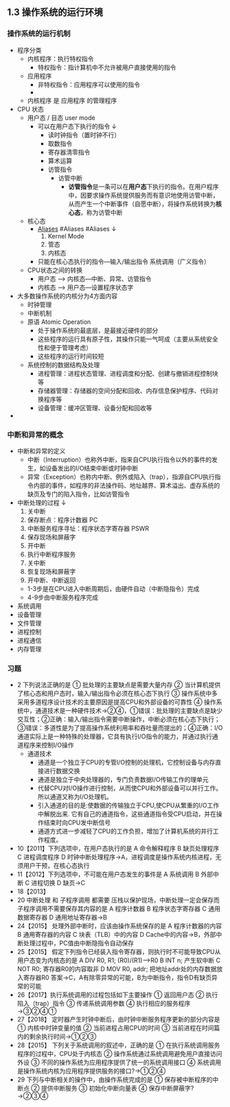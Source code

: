 ## 1.3 操作系统的运行环境
### 操作系统的运行机制
- 程序分类
    - 内核程序：执行特权指令
        - 特权指令：指计算机中不允许被用户直接使用的指令
    - 应用程序
        - 非特权指令：应用程序可以使用的指令
        - 
    - 内核程序 是 应用程序 的管理程序
- CPU 状态
    - 用户态 / 目态 user mode
        - 可以在用户态下执行的指令 ↓ 
            - 读时钟指令（置时钟不行）
            - 取数指令
            - 寄存器清零指令
            - 算术运算
            - 访管指令
                - 访管中断
                    - **访管指令**是一条可以在**用户态**下执行的指令。在用户程序中，因要求操作系统提供服务而有意识地使用访管中断，从而产生一个中断事件（自愿中断），将操作系统转换为**核心态**，称为访管中断
    - 核心态
        - [Aliases](./~/Aliases.md) #Aliases #Aliases ↓ 
            1. Kernel Mode
            2. 管态
            3. 内核态
        - 只能在核心态执行的指令―输入/输出指令 系统调用（广义指令）
    - CPU状态之间的转换
        - 用户态 —> 内核态―中断、异常、访管指令
        - 内核态 —> 用户态―设置程序状态字
- 大多数操作系统的内核分为4方面内容
    - 时钟管理
    - 中断机制
    - 原语 Atomic Operation
        - 处于操作系统的最底层，是最接近硬件的部分
        - 这些程序的运行具有原子性，其操作只能一气呵成（主要从系统安全性和便于管理考虑）
        - 这些程序的运行时间较短
    - 系统控制的数据结构及处理
        - 进程管理：进程状态管理、进程调度和分配、创建与撤销进程控制块等
        - 存储器管理：存储器的空间分配和回收、内存信息保护程序、代码对换程序等
        - 设备管理：缓冲区管理、设备分配和回收等
- 
### 中断和异常的概念
- 中断和异常的定义
    - 中断（Interruption）也称外中断，指来自CPU执行指令以外的事件的发生，如设备发出的I/O结束中断或时钟中断
    - 异常（Exception）也称内中断、例外或陷入（trap），指源自CPU执行指令内部的事件，如程序的非法操作码、地址越界、算术溢出、虚存系统的缺页及专门的陷入指令，比如访管指令
- 中断处理的过程  ↓ 
    1. 关中断
    2. 保存断点：程序计数器 PC
    3. 中断服务程序寻址：程序状态字寄存器 PSWR
    4. 保存现场和屏蔽字
    5. 开中断
    6. 执行中断程序服务
    7. 关中断
    8. 恢复现场和屏蔽字
    9. 开中断、中断返回
    - 1-3步是在CPU进入中断周期后，由硬件自动（中断隐指令）完成
    - 4-9步由中断服务程序完成
- 系统调用
- 设备管理
- 文件管理
- 进程控制
- 进程通信
- 内存管理
### 习题
- 2 下列说法正确的是
① 批处理的主要缺点是需要大量内存
② 当计算机提供了核心态和用户态时，输入/输出指令必须在核心态下执行
③ 操作系统中多采用多道程序设计技术的主要原因是提高CPU和外部设备的可靠性
④ 操作系统中，通道技术是一种硬件技术→②④，①错误：批处理的主要缺点是缺少交互性；②正确：输入/输出指令需要中断操作，中断必须在核心态下执行；③错误：多道性是为了提高操作系统利用率和吞吐量而提出的；④正确：I/O通道实际上是一种特殊的处理器，它具有执行I/O指令的能力，并通过执行通道程序来控制I/O操作
    - 通道技术
        - 通道是一个独立于CPU的专管I/O控制的处理机，它控制设备与内存直接进行数据交换
        - 通道是独立于中央处理器的，专门负责数据I/O传输工作的理单元
        - 代替CPU对I/O操作进行控制，从而使CPU和外部设备可以并行工作。所以通道又称为I/O处理机。
        - 引入通道的目的是:使数据的传输独立于CPU,使CPU从繁重的I/O工作中解脱出来. 它有自己的通道指令，这些通道指令受CPU启动，并在操作结束时向CPU发中断信号
        - 通道方式进一步减轻了CPU的工作负担，增加了计算机系统的并行工作程度。
- 10【2011】下列选项中，在用户态执行的是
A 命令解释程序
B 缺页处理程序
C 进程调度程序
D 时钟中断处理程序→A，进程调度是操作系统内核进程，无须用户干预，在核心态执行
- 11【2012】下列选项中，不可能在用户态发生的事件是
A 系统调用
B 外部中断
C 进程切换
D 缺页→C
- 18【2013】
- 20 中断处理 和 子程序调用 都需要 压栈以保护现场，中断处理一定会保存而子程序调用不需要保存其内容的是
A 程序计数器 
B 程序状态字寄存器
C 通用数据寄存器
D 通用地址寄存器→B
- 24【2015】 处理外部中断时，应该由操作系统保存的是
A 程序计数器的内容
B 通用寄存器的内容
C 块表（TLB）中的内容
D Cache中的内容→B，外部中断处理过程中，PC值由中断隐指令自动保存
- 25【2015】 假定下列指令已经装入指令寄存器，则执行时不可能导致CPU从用户态变为内核态的是
A DIV R0, R1; (R0)/(R1)—>R0
B INT n; 产生软中断
C NOT R0; 寄存器R0的内容取非
D MOV R0, addr; 把地址addr处的内存数据放入寄存器R0
答案→C，A有除零异常的可能，B为中断指令，指令D有缺页异常的可能
- 26【2017】执行系统调用的过程包括如下主要操作
① 返回用户态
② 执行陷入（trap）指令
③ 传递系统调用参数
④ 执行相应的服务程序→③②④①
- 27【2018】 定时器产生时钟中断后，由时钟中断服务程序更新的部分内容是
① 内核中时钟变量的值
② 当前进程占用CPU的时间
③ 当前进程在时间篇内的剩余执行时间→①②③
- 28【2015】 下列关于系统调用的叙述中，正确的是
① 在执行系统调用服务程序的过程中，CPU处于内核态
② 操作系统通过系统调用避免用户直接访问外设
③ 不同的操作系统为应用程序提供了统一的系统调用接口
④ 系统调用是操作系统内核为应用程序提供服务的接口?→①②④
- 29 下列与中断相关的操作中，由操作系统完成的是
① 保存被中断程序的中断点
② 提供中断服务
③ 初始化中断向量表
④ 保存中断屏蔽字?→②③④
